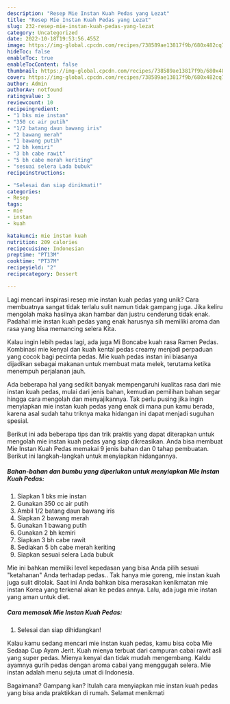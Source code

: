 ```yaml
---
description: "Resep Mie Instan Kuah Pedas yang Lezat"
title: "Resep Mie Instan Kuah Pedas yang Lezat"
slug: 232-resep-mie-instan-kuah-pedas-yang-lezat
category: Uncategorized
date: 2022-10-18T19:53:56.455Z
image: https://img-global.cpcdn.com/recipes/738589ae13817f9b/680x482cq70/mie-instan-kuah-pedas-foto-resep-utama.jpg
hideToc: false
enableToc: true
enableTocContent: false
thumbnail: https://img-global.cpcdn.com/recipes/738589ae13817f9b/680x482cq70/mie-instan-kuah-pedas-foto-resep-utama.jpg
cover: https://img-global.cpcdn.com/recipes/738589ae13817f9b/680x482cq70/mie-instan-kuah-pedas-foto-resep-utama.jpg
author: Admin
authorAv: notfound
ratingvalue: 3
reviewcount: 10
recipeingredient:
- "1 bks mie instan"
- "350 cc air putih"
- "1/2 batang daun bawang iris"
- "2 bawang merah"
- "1 bawang putih"
- "2 bh kemiri"
- "3 bh cabe rawit"
- "5 bh cabe merah keriting"
- "sesuai selera Lada bubuk"
recipeinstructions:

- "Selesai dan siap dinikmati!"
categories:
- Resep
tags:
- mie
- instan
- kuah

katakunci: mie instan kuah 
nutrition: 209 calories
recipecuisine: Indonesian
preptime: "PT13M"
cooktime: "PT37M"
recipeyield: "2"
recipecategory: Dessert

---
```





Lagi mencari inspirasi resep mie instan kuah pedas yang unik? Cara membuatnya sangat tidak terlalu sulit namun tidak gampang juga. Jika keliru mengolah maka hasilnya akan hambar dan justru cenderung tidak enak. Padahal mie instan kuah pedas yang enak harusnya sih memiliki aroma dan rasa yang bisa memancing selera Kita.





Kalau ingin lebih pedas lagi, ada juga Mi Boncabe kuah rasa Ramen Pedas. Kombinasi mie kenyal dan kuah kental pedas creamy menjadi perpaduan yang cocok bagi pecinta pedas. Mie kuah pedas instan ini biasanya dijadikan sebagai makanan untuk membuat mata melek, terutama ketika menempuh perjalanan jauh.

Ada beberapa hal yang sedikit banyak mempengaruhi kualitas rasa dari mie instan kuah pedas, mulai dari jenis bahan, kemudian pemilihan bahan segar hingga cara mengolah dan menyajikannya. Tak perlu pusing jika ingin menyiapkan mie instan kuah pedas yang enak di mana pun kamu berada, karena asal sudah tahu triknya maka hidangan ini dapat menjadi suguhan spesial.






Berikut ini ada beberapa tips dan trik praktis yang dapat diterapkan untuk mengolah mie instan kuah pedas yang siap dikreasikan. Anda bisa membuat Mie Instan Kuah Pedas memakai 9 jenis bahan dan 0 tahap pembuatan. Berikut ini langkah-langkah untuk menyiapkan hidangannya.

<!--inarticleads1-->

##### Bahan-bahan dan bumbu yang diperlukan untuk menyiapkan Mie Instan Kuah Pedas:

1. Siapkan 1 bks mie instan
1. Gunakan 350 cc air putih
1. Ambil 1/2 batang daun bawang iris
1. Siapkan 2 bawang merah
1. Gunakan 1 bawang putih
1. Gunakan 2 bh kemiri
1. Siapkan 3 bh cabe rawit
1. Sediakan 5 bh cabe merah keriting
1. Siapkan sesuai selera Lada bubuk


Mie ini bahkan memiliki level kepedasan yang bisa Anda pilih sesuai &#34;ketahanan&#34; Anda terhadap pedas.. Tak hanya mie goreng, mie instan kuah juga sulit ditolak. Saat ini Anda bahkan bisa merasakan kenikmatan mie instan Korea yang terkenal akan ke pedas annya. Lalu, ada juga mie instan yang aman untuk diet. 

<!--inarticleads2-->

##### Cara memasak Mie Instan Kuah Pedas:


1. Selesai dan siap dihidangkan!

Kalau kamu sedang mencari mie instan kuah pedas, kamu bisa coba Mie Sedaap Cup Ayam Jerit. Kuah mienya terbuat dari campuran cabai rawit asli yang super pedas. Mienya kenyal dan tidak mudah mengembang. Kaldu ayamnya gurih pedas dengan aroma cabai yang menggugah selera. Mie instan adalah menu sejuta umat di Indonesia. 

Bagaimana? Gampang kan? Itulah cara menyiapkan mie instan kuah pedas yang bisa anda praktikkan di rumah. Selamat menikmati
